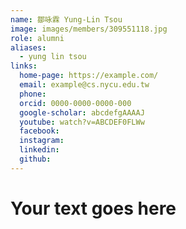 ```yaml
---
name: 鄒咏霖 Yung-Lin Tsou 
image: images/members/309551118.jpg 
role: alumni
aliases:
  - yung lin tsou
links:
  home-page: https://example.com/
  email: example@cs.nycu.edu.tw
  phone: 
  orcid: 0000-0000-0000-000
  google-scholar: abcdefgAAAAJ
  youtube: watch?v=ABCDEF0FLWw
  facebook:
  instagram:
  linkedin:
  github: 
---
```

# Your text goes here
